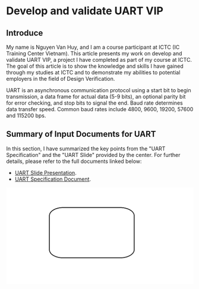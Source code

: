 # Develop and validate UART VIP

## Introduce
My name is Nguyen Van Huy, and I am a course participant at ICTC (IC Training Center Vietnam). This article presents my work on develop and validate UART VIP, a project I have completed as part of my course at ICTC. The goal of this article is to show the knowledge and skills I have gained through my studies at ICTC and to demonstrate my abilities to potential employers in the field of Design Verification.

UART is an asynchronous communication protocol using a start bit to begin transmission, a data frame for actual data (5-9 bits), an optional parity bit for error checking, and stop bits to signal the end. Baud rate determines data transfer speed. Common baud rates include 4800, 9600, 19200, 57600 and 115200 bps.

## Summary of Input Documents for UART

In this section, I have summarized the key points from the "UART Specification" and the "UART Slide" provided by the center.
For further details, please refer to the full documents linked below:

- [UART Slide Presentation](https://github.com/huynv1212/Uart_Verification/blob/b7d4db5c69995b3bbfcb4ec77676a7f98ebc095e/14.%20Project%202.%20Develop%20and%20validate%20UART%20VIP.pdf).
- [UART Specification Document](https://github.com/huynv1212/Uart_Verification/blob/dbb30989dad604e863c3684781a27175cdc2aa41/UART%20Protocol%20summary.pdf).



![This is an example image](github.png)

